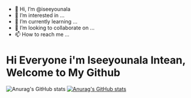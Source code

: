 - 👋 Hi, I’m @iseeyounala
- 👀 I’m interested in ...
- 🌱 I’m currently learning ...
- 💞️ I’m looking to collaborate on ...
- 📫 How to reach me ...

# Hi Everyone i'm Iseeyounala Intean, Welcome to My Github

<!-- Status -->

![Anurag's GitHub stats](https://github-readme-stats.vercel.app/api?username=iseeyounala&show_icons=true&theme=gradient)
[![Anurag's GitHub stats](https://github-readme-stats.vercel.app/api/top-langs/?username=iseeyounala&langs_count=5&theme=vue-dark)](https://github.com/anuraghazra/github-readme-stats)

